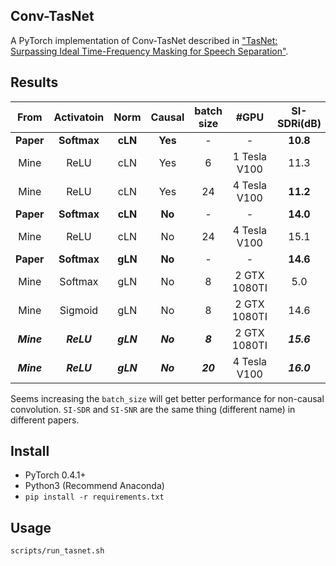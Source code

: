 ## Conv-TasNet
A PyTorch implementation of Conv-TasNet described in ["TasNet: Surpassing Ideal Time-Frequency Masking for Speech Separation"](https://arxiv.org/abs/1809.07454).

## Results
|   From  | Activatoin |  Norm | Causal | batch size |      #GPU      | SI-SDRi(dB) | SDRi(dB)|
|:-------:|:----------:|:-----:|:------:|:----------:|:--------------:|:-----------:|:-------:|
|**Paper**| **Softmax**|**cLN**|**Yes** |     -      |        -       |   **10.8**  | **11.2**|
|   Mine  |     ReLU   |  cLN  |  Yes   |     6      |  1 Tesla V100  |     11.3    |  11.6     |
|   Mine  |     ReLU   |  cLN  |  Yes   |     24     |  4 Tesla V100  |   **11.2**  | **11.5**|
|**Paper**| **Softmax**|**cLN**| **No** |     -      |        -       |   **14.0**  | **14.4**|
|   Mine  |     ReLU   |  cLN  |  No    |     24     |  4 Tesla V100  |    15.1     |  15.4   |
|**Paper**| **Softmax**|**gLN**| **No** |     -      |        -       |   **14.6**  | **15.0**|
|   Mine  |   Softmax  |  gLN  |  No    |     8      |  2 GTX 1080TI  |    5.0      |  5.2    |
|   Mine  |   Sigmoid  |  gLN  |  No    |     8      |  2 GTX 1080TI  |    14.6     |  14.9   |
|***Mine***|***ReLU*** |***gLN***|***No***|***8***   |  2 GTX 1080TI  | ***15.6***  |***15.8***|
|***Mine***|***ReLU*** |***gLN***|***No***|***20***  |  4 Tesla V100  | ***16.0***  |***16.3***|

Seems increasing the `batch_size` will get better performance for non-causal convolution. `SI-SDR` and `SI-SNR` are the same thing (different name) in different papers.

## Install
- PyTorch 0.4.1+
- Python3 (Recommend Anaconda)
- `pip install -r requirements.txt`

## Usage
```bash
scripts/run_tasnet.sh
```
